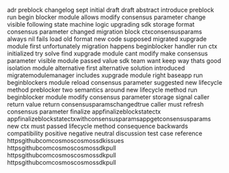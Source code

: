 adr preblock changelog sept initial draft draft abstract introduce preblock run begin blocker module allows modify consensus parameter change visible following state machine logic upgrading sdk storage format consensus parameter changed migration block ctxconsensusparams always nil fails load old format new code supposed migrated xupgrade module first unfortunately migration happens beginblocker handler run ctx initialized try solve find xupgrade module cant modify make consensus parameter visible module passed value sdk team want keep way thats good isolation module alternative first alternative solution introduced migratemodulemanager includes xupgrade module right baseapp run beginblockers module reload consensus parameter suggested new lifecycle method preblocker two semantics around new lifecycle method run beginblocker module modify consensus parameter storage signal caller return value return consensusparamschangedtrue caller must refresh consensus parameter finalize appfinalizeblockstatectx appfinalizeblockstatectxwithconsensusparamsappgetconsensusparams new ctx must passed lifecycle method consequence backwards compatibility positive negative neutral discussion test case reference httpsgithubcomcosmoscosmossdkissues httpsgithubcomcosmoscosmossdkpull httpsgithubcomcosmoscosmossdkpull httpsgithubcomcosmoscosmossdkpull